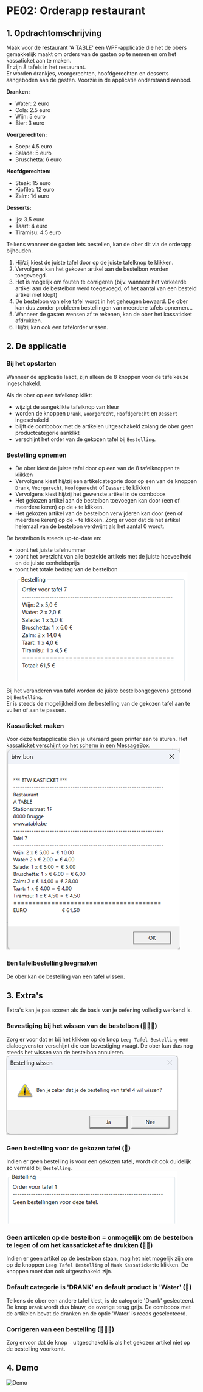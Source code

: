 # PE02: Orderapp restaurant

## 1. Opdrachtomschrijving
Maak voor de restaurant 'A TABLE' een WPF-applicatie die het de obers gemakkelijk maakt om orders van de gasten op te nemen en om het kassaticket aan te maken.  
Er zijn 8 tafels in het restaurant.  
Er worden drankjes, voorgerechten, hoofdgerechten en desserts aangeboden aan de gasten.
Voorzie in de applicatie onderstaand aanbod.  

**Dranken:**  
- Water: 2 euro
- Cola: 2.5 euro
- Wijn: 5 euro
- Bier: 3 euro

**Voorgerechten:** 
- Soep: 4.5 euro
- Salade: 5 euro
- Bruschetta: 6 euro

**Hoofdgerechten:**  
- Steak: 15 euro
- Kipfilet: 12 euro
- Zalm:  14 euro

**Desserts:**
- Ijs: 3.5 euro
- Taart: 4 euro
- Tiramisu: 4.5 euro

Telkens wanneer de gasten iets bestellen, kan de ober dit via de orderapp bijhouden.  
1. Hij/zij kiest de juiste tafel door op de juiste tafelknop te klikken.  
2. Vervolgens kan het gekozen artikel aan de bestelbon worden toegevoegd.
3. Het is mogelijk om fouten te corrigeren (bijv. wanneer het verkeerde artikel aan de bestelbon werd toegevoegd, of het aantal van een besteld artikel niet klopt)
4. De bestelbon van elke tafel wordt in het geheugen bewaard. De ober kan dus zonder probleem bestellingen van meerdere tafels opnemen...
5. Wanneer de gasten wensen af te rekenen, kan de ober het kassaticket afdrukken. 
6. Hij/zij kan ook een tafelorder wissen.


## 2. De applicatie
### Bij het opstarten
Wanneer de applicatie laadt, zijn alleen de 8 knoppen voor de tafelkeuze ingeschakeld.

Als de ober op een tafelknop klikt: 
- wijzigt de aangeklikte tafelknop van kleur
- worden de knoppen  ``Drank``, ``Voorgerecht``, ``Hoofdgerecht`` en ``Dessert`` ingeschakeld
- blijft de combobox met de artikelen uitgeschakeld zolang de ober geen productcategorie aanklikt
- verschijnt het order van de gekozen tafel bij ``Bestelling``. 


### Bestelling opnemen
- De ober kiest de juiste tafel door op een van de 8 tafelknoppen te klikken
- Vervolgens kiest hij/zij een artikelcategorie door op een van de knoppen ``Drank``, ``Voorgerecht``, ``Hoofdgerecht`` of ``Dessert`` te klikken
- Vervolgens kiest hij/zij het gewenste artikel in de combobox
- Het gekozen artikel aan de bestelbon toevoegen kan door (een of meerdere keren) op de ``+`` te klikken. 
- Het gekozen artikel van de bestelbon verwijderen kan door (een of meerdere keren) op de ``-`` te klikken. Zorg er voor dat de het artikel helemaal van de bestelbon verdwijnt als het aantal 0 wordt.

De bestelbon is steeds up-to-date en:
 - toont het juiste tafelnummer
 - toont het overzicht van alle bestelde artikels met de juiste hoeveelheid en de juiste eenheidsprijs
 - toont het totale bedrag van de bestelbon
![Bestelling](assets/image-2.png)

Bij het veranderen van tafel worden de juiste bestelbongegevens getoond bij ``Bestelling``.  
Er is steeds de mogelijkheid om de bestelling van de gekozen tafel aan te vullen of aan te passen. 

### Kassaticket maken
Voor deze testapplicatie dien je uiteraard geen printer aan te sturen. Het kassaticket verschijnt op het scherm in een MessageBox.  
![Kassaticket](assets/image-4.png)  


### Een tafelbestelling leegmaken
De ober kan de bestelling van een tafel wissen.


## 3. Extra's
Extra's kan je pas scoren als de basis van je oefening volledig werkend is.  

### Bevestiging bij het wissen van de bestelbon (💪💪💪)
Zorg er voor dat er bij het klikken op de knop ``Leeg Tafel Bestelling`` een dialoogvenster verschijnt die  een bevestiging vraagt. De ober kan dus nog steeds het wissen van de bestelbon annuleren.  
![alt text](assets/image-1.png)


### Geen bestelling voor de gekozen tafel (💪)
Indien er geen bestelling is voor een gekozen tafel, wordt dit ook duidelijk zo vermeld bij ``Bestelling``.  
![Bevestiging](assets/image.png)



### Geen artikelen op de bestelbon = onmogelijk om de bestelbon te legen of om het kassaticket af te drukken (💪💪)
Indien er geen artikel op de bestelbon staan, mag het niet mogelijk zijn om op de knoppen ``Leeg Tafel Bestelling`` of ``Maak Kassaticket``te klikken. De knoppen moet dan ook uitgeschakeld zijn.  


### Default categorie is 'DRANK' en default product is 'Water' (💪)
Telkens de ober een andere tafel kiest, is de categorie 'Drank' geslecteerd. De knop ``Drank`` wordt dus blauw, de overige terug grijs. De combobox met de artikelen bevat de dranken en de optie 'Water' is reeds geselecteerd.


### Corrigeren van een bestelling (💪💪💪)
Zorg ervoor dat de knop ``-`` uitgeschakeld is als het gekozen artikel niet op de bestelling voorkomt.

## 4. Demo
![Demo](assets/demo.gif)


